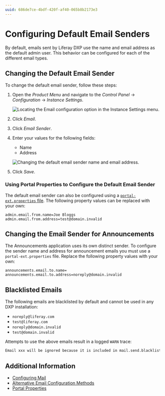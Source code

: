 ```yaml
---
uuid: 686de7ce-4bdf-420f-af40-065b8b2173e3
---
```

# Configuring Default Email Senders

By default, emails sent by Liferay DXP use the name and email address as the default admin user. This behavior can be configured for each of the different email types.

## Changing the Default Email Sender

To change the default email sender, follow these steps:

1. Open the *Product Menu* and navigate to the *Control Panel* → *Configuration* → *Instance Settings*.

    ![Locating the Email configuration option in the Instance Settings menu.](./configuring-default-email-senders/images/01.png)

1. Click *Email*.

1. Click *Email Sender*.

1. Enter your values for the following fields:

    * Name
    * Address

    ![Changing the default email sender name and email address.](./configuring-default-email-senders/images/02.png)

1. Click *Save*.

### Using Portal Properties to Configure the Default Email Sender

The default email sender can also be configured using a [`portal-ext.properties` file](../../reference/portal-properties.md). The following property values can be replaced with your own:

```properties
admin.email.from.name=Joe Bloggs
admin.email.from.address=test@domain.invalid
```

## Changing the Email Sender for Announcements

The Announcements application uses its own distinct sender. To configure the sender name and address for announcement emails you must use a `portal-ext.properties` file. Replace the following property values with your own:

```properties
announcements.email.to.name=
announcements.email.to.address=noreply@domain.invalid
```

## Blacklisted Emails

The following emails are blacklisted by default and cannot be used in any DXP installation:

* `noreply@liferay.com`
* `test@liferay.com`
* `noreply@domain.invalid`
* `test@domain.invalid`

Attempts to use the above emails result in a logged `WARN` trace:

```bash
Email xxx will be ignored because it is included in mail.send.blacklist
```
## Additional Information

* [Configuring Mail](../configuring-mail.md)
* [Alternative Email Configuration Methods](./alternative-email-configuration-methods.md)
* [Portal Properties](../../reference/portal-properties.md)
